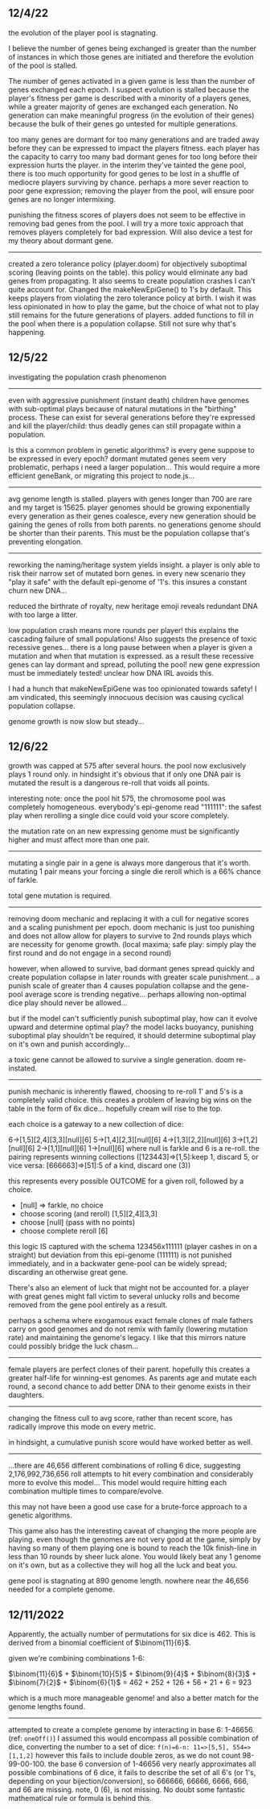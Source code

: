 ## 12/4/22   
the evolution of the player pool is stagnating. 

I believe the number of genes being exchanged is greater than the number of instances in which those genes are initiated and therefore the evolution of the pool is stalled. 

The number of genes activated in a given game is less than the number of genes exchanged each epoch. I suspect evolution is stalled because the player's fitness per game is described with a minority of a players genes, while a greater majority of genes are exchanged each generation. No generation can make meaningful progress (in the evolution of their genes) because the bulk of their genes go untested for multiple generations. 

too many genes are dormant for too many generations and are traded away before they can be expressed to impact the players fitness. each player has the capacity to carry too many bad dormant genes for too long before their expression hurts the player. in the interim they've tainted the gene pool, there is too much opportunity for good genes to be lost in a shuffle of mediocre players surviving by chance. perhaps a more sever reaction to poor gene expression; removing the player from the pool, will ensure poor genes are no longer intermixing.

punishing the fitness scores of players does not seem to be effective in removing bad genes from the pool. I will try a more toxic approach that removes players completely for bad expression. Will also device a test for my theory about dormant gene. 

***

created a zero tolerance policy (player.doom) for objectively suboptimal scoring (leaving points on the table). 
this policy would eliminate any bad genes from propagating. It also seems to create population crashes I can't quite account for. 
Changed the makeNewEpiGene() to 1's by default. This keeps players from violating the zero tolerance policy at birth. I wish it was less opinionated in how to play the game, but the choice of what not to play still remains for the future generations of players. 
added functions to fill in the pool when there is a population collapse. Still not sure why that's happening. 


## 12/5/22   
investigating the population crash phenomenon 

***

even with aggressive punishment (instant death) children have genomes with sub-optimal plays because of natural mutations in the "birthing" process. These can exist for several generations before they're expressed and kill the player/child: thus deadly genes can still propagate within a population. 

Is this a common problem in genetic algorithms? is every gene suppose to be expressed in every epoch? dormant mutated genes seem very problematic, perhaps i need a larger population... This would require a more efficient geneBank, or migrating this project to node.js...

***

avg genome length is stalled. players with genes longer than 700 are rare and my target is 15625. player genomes should be growing exponentially every generation as their genes coalesce, every new generation should be gaining the genes of rolls from both parents. no generations genome should be shorter than their parents. This must be the population collapse that's preventing elongation. 

***

reworking the naming/heritage system yields insight. a player is only able to risk their narrow set of mutated born genes. in every new scenario they "play it safe" with the default epi-genome of '1's. this insures a constant churn new DNA... 

reduced the birthrate of royalty, new heritage emoji reveals redundant DNA with too large a litter. 

low population crash means more rounds per player! this explains the cascading failure of small populations! Also suggests the presence of toxic recessive genes... there is a long pause between when a player is given a mutation and when that mutation is expressed. as a result these recessive genes can lay dormant and spread, polluting the pool! new gene expression must be immediately tested! unclear how DNA IRL avoids this. 

I had a hunch that makeNewEpiGene was too opinionated towards safety! I am vindicated, this seemingly innocuous decision was causing cyclical population collapse. 

genome growth is now slow but steady...


## 12/6/22   
growth was capped at 575 after several hours. the pool now exclusively plays 1 round only. in hindsight it's obvious that if only one DNA pair is mutated the result is a dangerous re-roll that voids all points. 

interesting note: once the pool hit 575, the chromosome pool was completely homogeneous. everybody's epi-genome read "111111": the safest play when rerolling a single dice could void your score completely.  

the mutation rate on an new expressing genome must be significantly higher and must affect more than one pair. 

***

mutating a single pair in a gene is always more dangerous that it's worth. mutating 1 pair means your forcing a single die reroll which is a 66% chance of farkle. 

total gene mutation is required. 

***

removing doom mechanic and replacing it with a cull for negative scores and a scaling punishment per epoch. doom mechanic is just too punishing and does not allow allow for players to survive to 2nd rounds plays which are necessity for genome growth. (local maxima; safe play: simply play the first round and do not engage in a second round)

however, when allowed to survive, bad dormant genes spread quickly and create population collapse in later rounds with greater scale punishment... a punish scale of greater than 4 causes population collapse and the gene-pool average score is trending negative... perhaps allowing non-optimal dice play should never be allowed... 

but if the model can't sufficiently punish suboptimal play, how can it evolve upward and determine optimal play? the model lacks buoyancy, punishing suboptimal play shouldn't be required, it should determine suboptimal play on it's own and punish accordingly...

a toxic gene cannot be allowed to survive a single generation. doom re-instated. 

***

punish mechanic is inherently flawed, choosing to re-roll 1' and 5's is a completely valid choice. this creates a problem of leaving big wins on the table in the form of 6x dice... hopefully cream will rise to the top. 

each choice is a gateway to a new collection of dice: 

6->[1,5][2,4][3,3][null][6]
5->[1,4][2,3][null][6]
4->[1,3][2,2][null][6]
3->[1,2][null][6]
2->[1,1][null][6]
1->[null][6]
where null is farkle and 6 is a re-roll. 
the pairing represents winning collections ([123443]=>[1,5]:keep 1, discard 5, or vice versa: [666663]=>[51]:5 of a kind, discard one (3))

this represents every possible OUTCOME for a given roll, followed by a choice.
* [null] => farkle, no choice
* choose scoring (and reroll) [1,5][2,4][3,3]
* choose [null] (pass with no points)
* choose complete reroll [6]

this logic IS  captured with the schema 123456x111111 (player cashes in on a straight) but deviation from this epi-genome (111111) is not punished immediately, and in a backwater gene-pool can be widely spread; discarding an otherwise great gene. 

There's also an element of luck that might not be accounted for. a player with great genes might fall victim to several unlucky rolls and become removed from the gene pool entirely as a result.

perhaps a schema where exogamous exact female clones of male fathers carry on good genomes and do not remix with family (lowering mutation rate) and maintaining the genome's legacy. I like that this mirrors nature could possibly bridge the luck chasm...

***

female players are perfect clones of their parent. hopefully this creates a greater half-life for winning-est genomes. As parents age and mutate each round, a second chance to add better DNA to their genome exists in their daughters.

***

changing the fitness cull to avg score, rather than recent score, has radically improve this mode on every metric. 

in hindsight, a cumulative punish score would have worked better as well. 

***

...there are 46,656 different combinations of rolling 6 dice, suggesting 2,176,992,736,656 roll attempts to hit every combination and considerably more to evolve this model...  This model would require hitting each combination multiple times to compare/evolve. 

this may not have been a good use case for a brute-force approach to a genetic algorithms.

This game also has the interesting caveat of changing the more people are playing. even though the genomes are not very good at the game, simply by having so many of them playing one is bound to reach the 10k finish-line in less than 10 rounds by sheer luck alone. You would likely beat any 1 genome on it's own, but as a collective they will hog all the luck and beat you. 

gene pool is stagnating at 890 genome length. nowhere near the 46,656 needed for a complete genome. 


## 12/11/2022   
Apparently, the actually number of permutations for six dice is 462. This is derived from a binomial coefficient of $\binom{11}{6}$. 

given we're combining combinations 1-6: 

$\binom{11}{6}$ + $\binom{10}{5}$ + $\binom{9}{4}$ + $\binom{8}{3}$ + $\binom{7}{2}$ + $\binom{6}{1}$
= 462 + 252 + 126 + 56 + 21 + 6
= 923

which is a much more manageable genome! and also a better match for the genome lengths found. 

***

attempted to create a complete genome by interacting in base 6: 1-46656. (ref: `oneOff()`)
I assumed this would encompass all possible combination of dice, converting the number to a set of dice: 
`f(n)=6-n: 11=>[5,5], 554=>[1,1,2]` 
however this fails to include double zeros, as we do not count 98-99-00-100. the base 6 conversion of 1-46656 very nearly approximates all possible combinations of 6 dice, it fails to describe the set of all 6's (or 1's, depending on your bijection/conversion), so 666666, 66666, 6666, 666, and 66 are missing. note, 0 (6), is not missing. No doubt some fantastic mathematical rule or formula is behind this.






